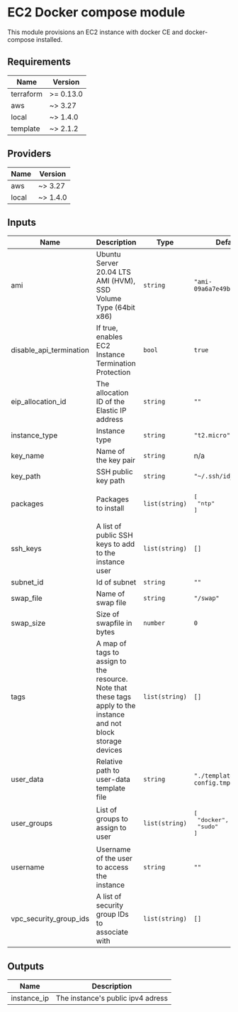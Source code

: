 # EC2 Docker compose module

This module provisions an EC2 instance with docker CE and docker-compose installed.

<!-- BEGINNING OF PRE-COMMIT-TERRAFORM DOCS HOOK -->
## Requirements

| Name | Version |
|------|---------|
| terraform | >= 0.13.0 |
| aws | ~> 3.27 |
| local | ~> 1.4.0 |
| template | ~> 2.1.2 |

## Providers

| Name | Version |
|------|---------|
| aws | ~> 3.27 |
| local | ~> 1.4.0 |

## Inputs

| Name | Description | Type | Default | Required |
|------|-------------|------|---------|:--------:|
| ami | Ubuntu Server 20.04 LTS AMI (HVM), SSD Volume Type (64bit x86) | `string` | `"ami-09a6a7e49bd29554b"` | no |
| disable\_api\_termination | If true, enables EC2 Instance Termination Protection | `bool` | `true` | no |
| eip\_allocation\_id | The allocation ID of the Elastic IP address | `string` | `""` | no |
| instance\_type | Instance type | `string` | `"t2.micro"` | no |
| key\_name | Name of the key pair | `string` | n/a | yes |
| key\_path | SSH public key path | `string` | `"~/.ssh/id_rsa.pub"` | no |
| packages | Packages to install | `list(string)` | <pre>[<br>  "ntp"<br>]</pre> | no |
| ssh\_keys | A list of public SSH keys to add to the instance user | `list(string)` | `[]` | no |
| subnet\_id | Id of subnet | `string` | `""` | no |
| swap\_file | Name of swap file | `string` | `"/swap"` | no |
| swap\_size | Size of swapfile in bytes | `number` | `0` | no |
| tags | A map of tags to assign to the resource. Note that these tags apply to the instance and not block storage devices | `list(string)` | `[]` | no |
| user\_data | Relative path to user-data template file | `string` | `"./templates/cloud-config.tmpl"` | no |
| user\_groups | List of groups to assign to user | `list(string)` | <pre>[<br>  "docker",<br>  "sudo"<br>]</pre> | no |
| username | Username of the user to access the instance | `string` | `""` | no |
| vpc\_security\_group\_ids | A list of security group IDs to associate with | `list(string)` | `[]` | no |

## Outputs

| Name | Description |
|------|-------------|
| instance\_ip | The instance's public ipv4 adress |

<!-- END OF PRE-COMMIT-TERRAFORM DOCS HOOK -->